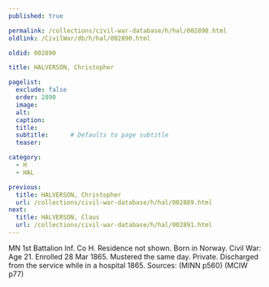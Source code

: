 ```yaml
---
published: true

permalink: /collections/civil-war-database/h/hal/002890.html
oldlink: /CivilWar/db/h/hal/002890.html

oldid: 002890

title: HALVERSON, Christopher

pagelist:
  exclude: false
  order: 2890
  image: 
  alt:
  caption:
  title:
  subtitle:      # Defaults to page subtitle
  teaser:

category: 
  - H 
  - HAL

previous:
  title: HALVERSON, Christopher
  url: /collections/civil-war-database/h/hal/002889.html  
next:
  title: HALVERSON, Claus
  url: /collections/civil-war-database/h/hal/002891.html   
---
```

MN 1st Battalion Inf. Co H. Residence not shown. Born in Norway. Civil War: Age 21. Enrolled 28 Mar 1865. Mustered the same day. Private. Discharged from the service while in a hospital 1865. Sources: (MINN p560) (MCIW p77)